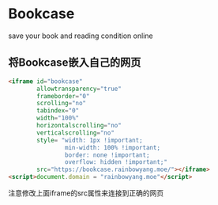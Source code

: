 # Bookcase
save your book and reading condition online

## 将Bookcase嵌入自己的网页
``` html
<iframe id="bookcase"
        allowtransparency="true"
        frameborder="0"
        scrolling="no"
        tabindex="0"
        width="100%"
        horizontalscrolling="no"
        verticalscrolling="no"
        style= "width: 1px !important;
                min-width: 100% !important;
                border: none !important;
                overflow: hidden !important;"
        src="https://bookcase.rainbowyang.moe/"></iframe>
<script>document.domain = "rainbowyang.moe"</script>    
```
注意修改上面iframe的src属性来连接到正确的网页